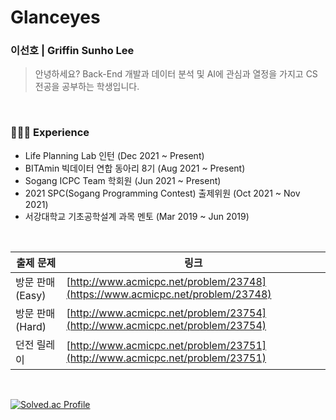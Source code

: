 # Glanceyes
### 이선호 | Griffin Sunho Lee

> 안녕하세요? Back-End 개발과 데이터 분석 및 AI에 관심과 열정을 가지고 CS 전공을 공부하는 학생입니다.

<br>

### **👩🏻‍💻** Experience

- Life Planning Lab 인턴 (Dec 2021 ~ Present)
- BITAmin 빅데이터 연합 동아리 8기 (Aug 2021 ~ Present)
- Sogang ICPC Team 학회원 (Jun 2021 ~ Present)
- 2021 SPC(Sogang Programming Contest) 출제위원 (Oct 2021 ~ Nov 2021) 
- 서강대학교 기초공학설계 과목 멘토 (Mar 2019 ~ Jun 2019)

<br>

| 출제 문제 | 링크 |
| ------ | ------ |
| 방문 판매 (Easy) | [http://www.acmicpc.net/problem/23748](https://www.acmicpc.net/problem/23748) |
| 방문 판매 (Hard) | [http://www.acmicpc.net/problem/23754](http://www.acmicpc.net/problem/23754) |
| 던전 릴레이 | [http://www.acmicpc.net/problem/23751](http://www.acmicpc.net/problem/23751) |

<br>

[![Solved.ac Profile](http://mazassumnida.wtf/api/v2/generate_badge?boj=glanceyes)](https://solved.ac/profile/glanceyes)
